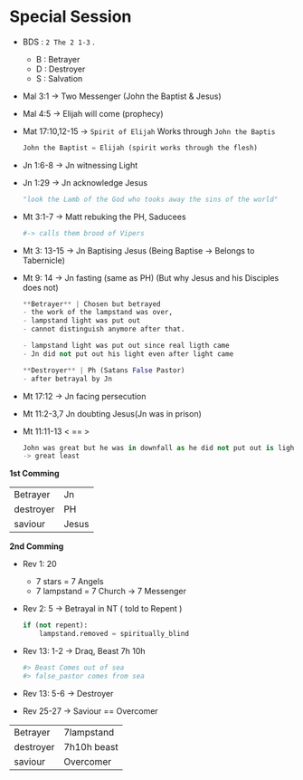 # Special Session

- BDS : `2 The 2 1-3` .

    - B : Betrayer
    - D : Destroyer
    - S : Salvation

- Mal 3:1 -> Two Messenger (John the Baptist & Jesus)

- Mal 4:5 -> Elijah will come (prophecy)

- Mat 17:10,12-15 -> `Spirit of Elijah` Works through `John the Baptis`

    ```py
    John the Baptist = Elijah (spirit works through the flesh)
    ```

- Jn 1:6-8 -> Jn witnessing Light

- Jn 1:29 -> Jn acknowledge Jesus 

   ```py
   "look the Lamb of the God who tooks away the sins of the world"
   ```

- Mt 3:1-7 -> Matt rebuking the PH, Saducees 

    ```py
    #-> calls them brood of Vipers
    ```
- Mt 3: 13-15 -> Jn Baptising Jesus (Being Baptise -> Belongs to Tabernicle)

- Mt 9: 14 -> Jn fasting (same as PH) (But why Jesus and his Disciples does not)

    ```py
    **Betrayer** | Chosen but betrayed
    - the work of the lampstand was over, 
    - lampstand light was put out
    - cannot distinguish anymore after that.

    - lampstand light was put out since real ligth came
    - Jn did not put out his light even after light came

    **Destroyer** | Ph (Satans False Pastor)
    - after betrayal by Jn
    ```

- Mt 17:12 -> Jn facing persecution

- Mt 11:2-3,7 Jn doubting Jesus(Jn was in prison)

- Mt 11:11-13 < == > 

    ```py
    John was great but he was in downfall as he did not put out is light
    -> great least
    ```

__**1st Comming**__

|||
|-|-|
|Betrayer|Jn|
|destroyer|PH|
|saviour| Jesus|

__**2nd Comming**__

- Rev 1: 20
   - 7 stars = 7 Angels
   - 7 lampstand = 7 Church -> 7 Messenger

- Rev 2: 5 -> Betrayal in NT ( told to Repent )

    ```py
    if (not repent):
        lampstand.removed = spiritually_blind
    ```

- Rev 13: 1-2 -> Draq, Beast 7h 10h 

    ```py
    #> Beast Comes out of sea
    #> false_pastor comes from sea
    ```

- Rev 13: 5-6 -> Destroyer

- Rev 25-27 -> Saviour == Overcomer

|||
|-|-|
|Betrayer|7lampstand|
|destroyer|7h10h beast|
|saviour| Overcomer|